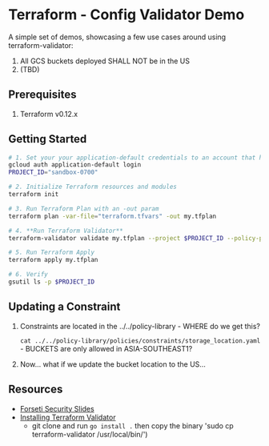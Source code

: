 # Terraform - Config Validator Demo

A simple set of demos, showcasing a few use cases around using terraform-validator:

1. All GCS buckets deployed SHALL NOT be in the US
2. (TBD)

## Prerequisites

1. Terraform v0.12.x

## Getting Started

```bash
# 1. Set your your application-default credentials to an account that has access to provision via terraform
gcloud auth application-default login
PROJECT_ID="sandbox-0700"

# 2. Initialize Terraform resources and modules
terraform init

# 3. Run Terraform Plan with an -out param
terraform plan -var-file="terraform.tfvars" -out my.tfplan

# 4. **Run Terraform Validator**
terraform-validator validate my.tfplan --project $PROJECT_ID --policy-path=../policy-library

# 5. Run Terraform Apply
terraform apply my.tfplan

# 6. Verify
gsutil ls -p $PROJECT_ID
```

## Updating a Constraint

1. Constraints are located in the ../../policy-library - WHERE do we get this?

    ```cat ../../policy-library/policies/constraints/storage_location.yaml``` - BUCKETS are only allowed in ASIA-SOUTHEAST1?

2. Now... what if we update the bucket location to the US...

## Resources

* [Forseti Security Slides](https://docs.google.com/presentation/d/18HUHWppc4GFbK5fhe7kQfeOg_bk0XUzqTFG6v55XfVk/edit#slide=id.p)
* [Installing Terraform Validator](https://github.com/GoogleCloudPlatform/terraform-validator)
  * git clone and run `go install .` then copy the binary 'sudo cp terraform-validator /usr/local/bin/')
